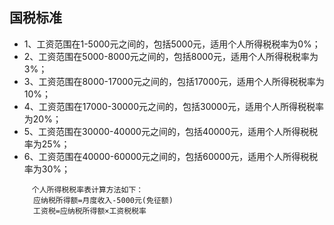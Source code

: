 ## 国税标准
- 1、工资范围在1-5000元之间的，包括5000元，适用个人所得税税率为0%；
- 2、工资范围在5000-8000元之间的，包括8000元，适用个人所得税税率为3%；
- 3、工资范围在8000-17000元之间的，包括17000元，适用个人所得税税率为10%；
- 4、工资范围在17000-30000元之间的，包括30000元，适用个人所得税税率为20%；
- 5、工资范围在30000-40000元之间的，包括40000元，适用个人所得税税率为25%；
- 6、工资范围在40000-60000元之间的，包括60000元，适用个人所得税税率为30%；

```
     个人所得税税率表计算方法如下：
  　　应纳税所得额=月度收入-5000元(免征额)
  　　工资税=应纳税所得额×工资税税率 
